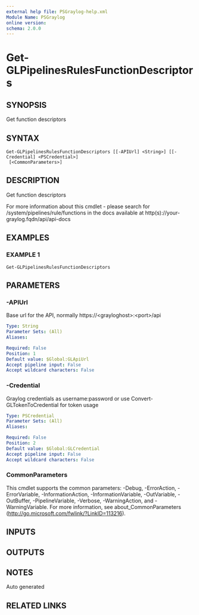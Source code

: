 ```yaml
---
external help file: PSGraylog-help.xml
Module Name: PSGraylog
online version:
schema: 2.0.0
---
```


# Get-GLPipelinesRulesFunctionDescriptors

## SYNOPSIS
Get function descriptors

## SYNTAX

```
Get-GLPipelinesRulesFunctionDescriptors [[-APIUrl] <String>] [[-Credential] <PSCredential>]
 [<CommonParameters>]
```

## DESCRIPTION
Get function descriptors


For more information about this cmdlet - please search for /system/pipelines/rule/functions in the docs available at http(s)://your-graylog.fqdn/api/api-docs

## EXAMPLES

### EXAMPLE 1
```
Get-GLPipelinesRulesFunctionDescriptors
```

## PARAMETERS

### -APIUrl
Base url for the API, normally https://\<grayloghost\>:\<port\>/api

```yaml
Type: String
Parameter Sets: (All)
Aliases:

Required: False
Position: 1
Default value: $Global:GLApiUrl
Accept pipeline input: False
Accept wildcard characters: False
```

### -Credential
Graylog credentials as username:password or use Convert-GLTokenToCredential for token usage

```yaml
Type: PSCredential
Parameter Sets: (All)
Aliases:

Required: False
Position: 2
Default value: $Global:GLCredential
Accept pipeline input: False
Accept wildcard characters: False
```

### CommonParameters
This cmdlet supports the common parameters: -Debug, -ErrorAction, -ErrorVariable, -InformationAction, -InformationVariable, -OutVariable, -OutBuffer, -PipelineVariable, -Verbose, -WarningAction, and -WarningVariable.
For more information, see about_CommonParameters (http://go.microsoft.com/fwlink/?LinkID=113216).

## INPUTS

## OUTPUTS

## NOTES
Auto generated

## RELATED LINKS
